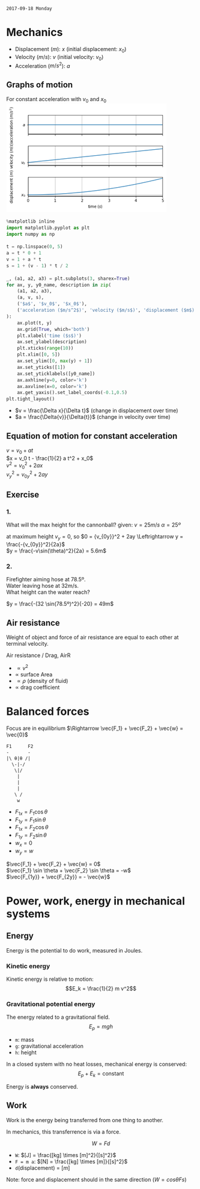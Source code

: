 `2017-09-18 Monday`
# Mechanics
- Displacement ($m$): $x$ (initial displacement: $x_0$)
- Velocity ($m/s$): $v$ (initial velocity: $v_0$)
- Acceleration ($m/s^2$): $a$ 

## Graphs of motion
For constant acceleration with $v_0$ and $x_0$
![graphs of acceleration, velocity and displacement](graphs-motion.png)

```python
%matplotlib inline
import matplotlib.pyplot as plt
import numpy as np

t = np.linspace(0, 5)
a = t * 0 + 1
v = 1 + a * t
s = 1 + (v - 1) * t / 2

_, (a1, a2, a3) = plt.subplots(3, sharex=True)
for ax, y, y0_name, description in zip(
    (a1, a2, a3), 
    (a, v, s), 
    ('$a$', '$v_0$', '$x_0$'), 
    ('acceleration ($m/s^2$)', 'velocity ($m/s$)', 'displacement ($m$)')
):
    ax.plot(t, y)
    ax.grid(True, which='both')
    plt.xlabel('time ($s$)')
    ax.set_ylabel(description)
    plt.xticks(range(10))
    plt.xlim([0, 5])
    ax.set_ylim([0, max(y) + 1])
    ax.set_yticks([1])
    ax.set_yticklabels([y0_name])
    ax.axhline(y=0, color='k')
    ax.axvline(x=0, color='k')
    ax.get_yaxis().set_label_coords(-0.1,0.5)
plt.tight_layout()

```

- $v = \frac{\Delta x}{\Delta t}$ (change in displacement over time)
- $a = \frac{\Delta{v}}{\Delta{t}}$ (change in velocity over time)

## Equation of motion for constant acceleration
$v = v_0 + at$  
$x = v_0 t - \frac{1}{2} a t^2 + x_0$  
$v^2 = {v_0}^2 + 2 a x$  
${v_y}^2 = v_{0y}^2 + 2 a y$

## Exercise
### 1.
What will the max height for the cannonball? given:
$v = 25m/s$
$\alpha = 25º$

at maximum height $v_y = 0$, so $0 = {v_{0y}}^2 + 2ay \Leftrightarrow y = \frac{-{v_{0y}}^2}{2a}$  
$y = \frac{-v\sin(\theta)^2}{2a} = 5.6m$

### 2.
Firefighter aiming hose at 78.5º.  
Water leaving hose at 32m/s.  
What height can the water reach?

$y = \frac{-(32 \sin(78.5º)^2}{-20} = 49m$

## Air resistance
Weight of object and force of air resistance are equal to each other at terminal velocity.

Air resistance / Drag, $\text{AirR}$

- $\propto v^2$
- $\propto$ surface Area
- $\propto \rho$  (density of fluid)
- $\propto$ drag coefficient

# Balanced forces
Focus are in equilibrium $\Rightarrow \vec{F_1} + \vec{F_2} + \vec{w} = \vec{0}$

    F1      F2
    -       -
    |\ θ|θ /|
      \-|-/
       \|/
        |
        |
        |
       \ /
        w
       
- $F_{1x} = F_1 \cos \theta$
- $F_{1y} = F_1 \sin \theta$
- $F_{1x} = F_2 \cos \theta$
- $F_{1y} = F_2 \sin \theta$
- $w_x = 0$
- $w_y = w$

$\vec{F_1} + \vec{F_2} + \vec{w} = 0$  
$\vec{F_1} \sin \theta + \vec{F_2} \sin \theta = -w$  
$\vec{F_{1y}} + \vec{F_{2y}} = - \vec{w}$

# Power, work, energy in mechanical systems
## Energy 
Energy is the potential to do work, measured in Joules.

### Kinetic energy
Kinetic energy is relative to motion:  
$$E_k = \frac{1}{2} m v^2$$

### Gravitational potential energy
The energy related to a gravitational field.  
$$E_p = m g h$$

- `m`: mass
- `g`: gravitational acceleration
- `h`: height

In a closed system with no heat losses, mechanical energy is conserved:  
$$E_p + E_k = \text{constant}$$

Energy is **always** conserved.

## Work
Work is the energy being transferred from one thing to another.

In mechanics, this transferrence is via a force.

$$W = F d$$

- `W`: $[J] = \frac{[kg] \times [m]^2}{[s]^2}$
- `F = m a`: $[N] = \frac{[kg] \times [m]}{[s]^2}$
- `d`(displacement) = $[m]$

Note: force and displacement should in the same direction ($W = cos \theta F s$)

